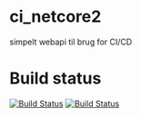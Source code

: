 # ci_netcore2
simpelt webapi til brug for CI/CD
# Build status
[![Build Status](https://dev.azure.com/mark0536/ci/_apis/build/status/MartinKierkegaard.ci_netcore2?branchName=master)](https://dev.azure.com/mark0536/ci/_build/latest?definitionId=3&branchName=master)
[![Build Status](https://dev.azure.com/fele0009/indkobskurv_Cl/_apis/build/status/zealande2019.ci-webapi-felexmose?branchName=master)](https://dev.azure.com/fele0009/indkobskurv_Cl/_build/latest?definitionId=2&branchName=master)
